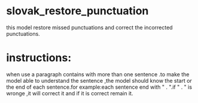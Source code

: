# slovak_restore_punctuation
this model restore missed punctuations and correct the incorrected punctuations.
# instructions:
when use a paragraph contains with more than one sentence .to make the model able to understand the sentence ,the model should know the start or the end of each sentence.for example:each sentence end with " . ".if  " . " is wronge ,it will correct it and if it is correct remain it.
